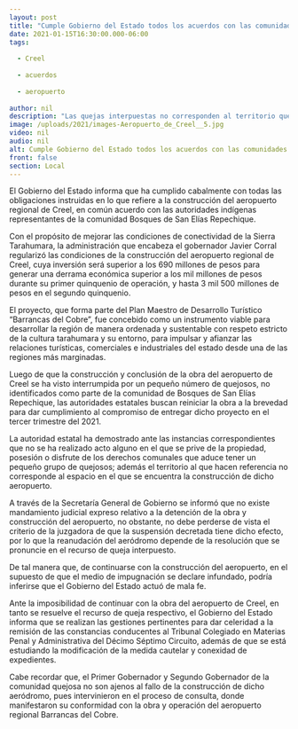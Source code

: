 ```yaml
---
layout: post
title: "Cumple Gobierno del Estado todos los acuerdos con las comunidades aledañas al aeropuerto regional de Creel"
date: 2021-01-15T16:30:00.000-06:00
tags:
  
  - Creel
  
  - acuerdos
  
  - aeropuerto
  
author: nil
description: "Las quejas interpuestas no corresponden al territorio que ocupa el aeródromo, ni a la comunidad de Bosques de San Elías Repechique"
image: /uploads/2021/images-Aeropuerto_de_Creel__5.jpg
video: nil
audio: nil
alt: Cumple Gobierno del Estado todos los acuerdos con las comunidades aledañas al aeropuerto regional de Creel
front: false
section: Local
---
```


El Gobierno del Estado informa que ha cumplido cabalmente con todas las obligaciones instruidas en lo que refiere a la construcción del aeropuerto regional de Creel, en común acuerdo con las autoridades indígenas representantes de la comunidad Bosques de San Elías Repechique.

Con el propósito de  mejorar las condiciones de conectividad de la Sierra Tarahumara, la administración que encabeza el gobernador Javier Corral  regularizó las condiciones de la construcción del aeropuerto regional de Creel, cuya inversión será superior a los 690 millones de pesos para generar una derrama económica superior a los mil millones de pesos durante su primer quinquenio de operación, y hasta 3 mil 500 millones de pesos en el segundo quinquenio.

El proyecto, que forma parte del Plan Maestro de Desarrollo Turístico “Barrancas del Cobre”, fue concebido como un instrumento viable para desarrollar la región de manera ordenada y sustentable con respeto estricto de la cultura tarahumara y su entorno, para impulsar y afianzar las relaciones turísticas, comerciales e industriales del estado desde una de las regiones más marginadas.

Luego de que la construcción y conclusión de la obra del aeropuerto de Creel se ha visto interrumpida por un pequeño número de quejosos, no identificados como parte de la comunidad de Bosques de San Elías Repechique, las autoridades estatales buscan reiniciar la obra a la brevedad para dar cumplimiento al compromiso de entregar dicho proyecto en el tercer trimestre del 2021.

La autoridad estatal ha demostrado ante las instancias correspondientes que no se ha realizado acto alguno en el que se prive de la propiedad, posesión o disfrute de los derechos comunales que aduce tener un pequeño grupo de quejosos; además el territorio al que hacen referencia no corresponde al espacio en el que se encuentra la construcción de dicho aeropuerto.

A través de la Secretaría General de Gobierno se informó que no existe mandamiento judicial expreso relativo a la detención de la obra y construcción del aeropuerto, no obstante, no debe perderse de vista el criterio de la juzgadora de que la suspensión decretada tiene dicho efecto, por lo que la reanudación del aeródromo depende de la resolución que se pronuncie en el recurso de queja interpuesto.

De tal manera que, de continuarse con la construcción del aeropuerto, en el supuesto de que el medio de impugnación se declare infundado, podría inferirse que el Gobierno del Estado actuó de mala fe.

Ante la imposibilidad de continuar con la obra del aeropuerto de Creel, en tanto se resuelve el recurso de queja respectivo, el Gobierno del Estado informa que se realizan las gestiones pertinentes para dar celeridad a la remisión de las constancias conducentes al Tribunal Colegiado en Materias Penal y Administrativa del Décimo Séptimo Circuito, además de que se está estudiando la modificación de la medida cautelar y conexidad de expedientes.

Cabe recordar que, el Primer Gobernador y Segundo Gobernador de la comunidad quejosa no son ajenos al fallo de la construcción de dicho aeródromo, pues intervinieron en el proceso de consulta, donde manifestaron su conformidad con la obra y operación del aeropuerto regional Barrancas del Cobre.